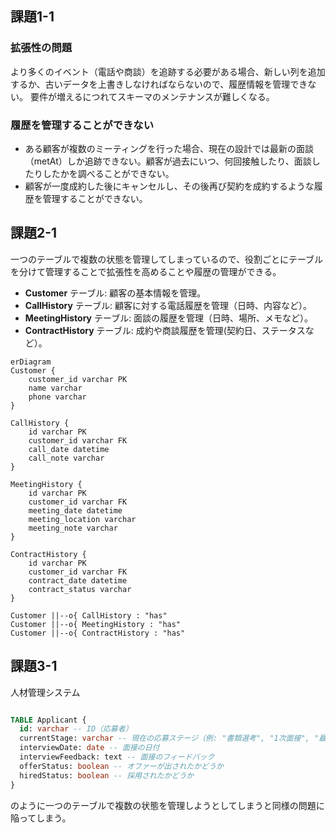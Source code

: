 ## 課題1-1

### 拡張性の問題

 より多くのイベント（電話や商談）を追跡する必要がある場合、新しい列を追加するか、古いデータを上書きしなければならないので、履歴情報を管理できない。
要件が増えるにつれてスキーマのメンテナンスが難しくなる。

### 履歴を管理することができない

- ある顧客が複数のミーティングを行った場合、現在の設計では最新の面談（metAt）しか追跡できない。顧客が過去にいつ、何回接触したり、面談したりしたかを調べることができない。
- 顧客が一度成約した後にキャンセルし、その後再び契約を成約するような履歴を管理することができない。

## 課題2-1

一つのテーブルで複数の状態を管理してしまっているので、役割ごとにテーブルを分けて管理することで拡張性を高めることや履歴の管理ができる。

- **Customer** テーブル: 顧客の基本情報を管理。
- **CallHistory** テーブル: 顧客に対する電話履歴を管理（日時、内容など）。
- **MeetingHistory** テーブル: 面談の履歴を管理（日時、場所、メモなど）。
- **ContractHistory** テーブル: 成約や商談履歴を管理(契約日、ステータスなど）。

```mermaid
erDiagram
Customer {
    customer_id varchar PK
    name varchar
    phone varchar
}

CallHistory {
    id varchar PK
    customer_id varchar FK
    call_date datetime
    call_note varchar
}

MeetingHistory {
    id varchar PK
    customer_id varchar FK
    meeting_date datetime
    meeting_location varchar
    meeting_note varchar
}

ContractHistory {
    id varchar PK
    customer_id varchar FK
    contract_date datetime
    contract_status varchar
}

Customer ||--o{ CallHistory : "has"
Customer ||--o{ MeetingHistory : "has"
Customer ||--o{ ContractHistory : "has"
```

## 課題3-1

人材管理システム

```sql

TABLE Applicant {
  id: varchar -- ID（応募者）
  currentStage: varchar -- 現在の応募ステージ（例: "書類選考", "1次面接", "最終面接", "内定"）
  interviewDate: date -- 面接の日付
  interviewFeedback: text -- 面接のフィードバック
  offerStatus: boolean -- オファーが出されたかどうか
  hiredStatus: boolean -- 採用されたかどうか
}
```

のように一つのテーブルで複数の状態を管理しようとしてしまうと同様の問題に陥ってしまう。
